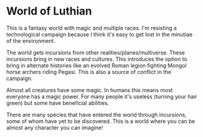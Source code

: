# World of Luthian

This is a fantasy world with magic and multiple races. I'm resisting a technological campaign because I think it's easy to get lost in the minutiae of the environment.

The world gets incursions from other realities/planes/multiverse. These incursions bring in new races and cultures. This introduces the option to bring in alternate histories like an evolved Roman legion fighting Mongol horse archers riding Pegasi. This is also a source of conflict in the campaign.

Almost all creatures have some magic. In humans this means most everyone has a magic power. For many people it's useless (turning your hair green) but some have beneficial abilities.

There are many species that have entered the world through incursions, some of whom have yet to be discovered. This is a world where you can be almost any character you can imagine!
